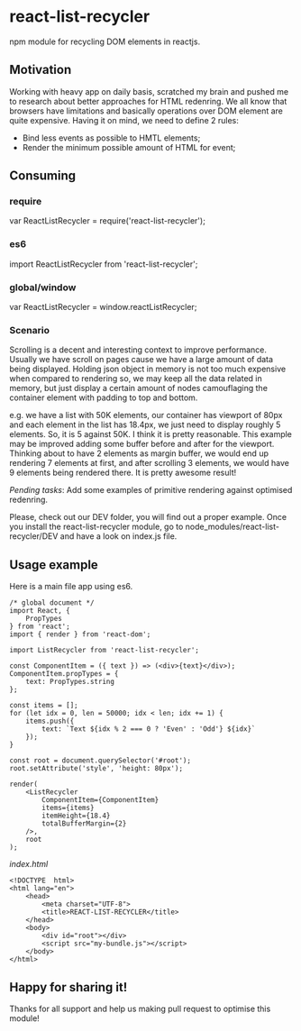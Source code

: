 # react-list-recycler
npm module for recycling DOM elements in reactjs.

## Motivation
Working with heavy app on daily basis, scratched my brain and pushed me to research about better approaches for HTML redenring.
We all know that browsers have limitations and basically operations over DOM element are quite expensive. Having it on mind, we 
need to define 2 rules:
- Bind less events as possible to HMTL elements;
- Render the minimum possible amount of HTML for event;

## Consuming
### require
var ReactListRecycler = require('react-list-recycler');
### es6
import ReactListRecycler from 'react-list-recycler';
### global/window
var ReactListRecycler = window.reactListRecycler;

### Scenario
Scrolling is a decent and interesting context to improve performance. Usually we have scroll on pages cause we have a large amount 
of data being displayed. Holding json object in memory is not too much expensive when compared to rendering so, we may keep all the
data related in memory, but just display a certain amount of nodes camouflaging the container element with padding to top and bottom.

e.g. we have a list with 50K elements, our container has viewport of 80px and each element in the list has 18.4px, we just need to display 
roughly 5 elements. So, it is 5 against 50K. I think it is pretty reasonable. This example may be improved adding some buffer before and
after for the viewport. Thinking about to have 2 elements as margin buffer, we would end up rendering 7 elements at first, and after 
scrolling 3 elements, we would have 9 elements being rendered there. It is pretty awesome result!

*Pending tasks*: Add some examples of primitive rendering against optimised redenring. 


Please, check out our DEV folder, you will find out a proper example. Once you install
the react-list-recycler module, go to node_modules/react-list-recycler/DEV and have a look on index.js
file.

## Usage example
Here is a main file app using es6.
```
/* global document */
import React, {
    PropTypes
} from 'react';
import { render } from 'react-dom';

import ListRecycler from 'react-list-recycler';

const ComponentItem = ({ text }) => (<div>{text}</div>);
ComponentItem.propTypes = {
    text: PropTypes.string
};

const items = [];
for (let idx = 0, len = 50000; idx < len; idx += 1) {
    items.push({
        text: `Text ${idx % 2 === 0 ? 'Even' : 'Odd'} ${idx}`
    });
}

const root = document.querySelector('#root');
root.setAttribute('style', 'height: 80px');

render(
    <ListRecycler
        ComponentItem={ComponentItem}
        items={items}
        itemHeight={18.4}
        totalBufferMargin={2}
    />,
    root
);

```

*index.html*
```
<!DOCTYPE  html>
<html lang="en">
    <head>
        <meta charset="UTF-8">
        <title>REACT-LIST-RECYCLER</title>
    </head>
    <body>
        <div id="root"></div>
        <script src="my-bundle.js"></script>
    </body>
</html>
```

## Happy for sharing it!
Thanks for all support and help us making pull request to optimise this module! 